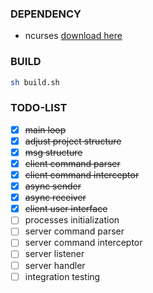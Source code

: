 ### DEPENDENCY

- ncurses [download here](http://ftp.gnu.org/gnu/ncurses)

### BUILD

```sh
sh build.sh
```


### TODO-LIST

- [x] ~~main loop~~
- [x] ~~adjust project structure~~
- [x] ~~msg structure~~
- [x] ~~client command parser~~
- [x] ~~client command interceptor~~
- [x] ~~async sender~~
- [x] ~~async receiver~~
- [x] ~~client user interface~~
- [ ] processes initialization
- [ ] server command parser
- [ ] server command interceptor
- [ ] server listener
- [ ] server handler
- [ ] integration testing
